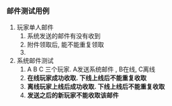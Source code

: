 ### 邮件测试用例

1. 玩家单人邮件
   1. 系统发送的邮件有没有收到
   2. 附件领取后, 能不能重复领取
   3. 
2. 系统邮件测试
   1. A B C 三个玩家.  A发送系统邮件 , B在线,  C离线
   2. **在线玩家成功收取.  下线上线后不能重复收取**
   3. **离线玩家上线后成功收取. 下线上线后不能重复收取**
   4. **发送之后的新玩家不能收取该邮件**

